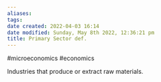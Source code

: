 ```yaml
---
aliases: 
tags: 
date created: 2022-04-03 16:14
date modified: Sunday, May 8th 2022, 12:36:21 pm
title: Primary Sector def.
---
```


#microeconomics #economics

Industries that produce or extract raw materials.